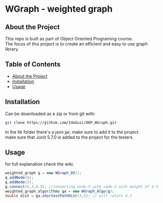 # WGraph - weighted graph

 ## About the Project
This repo is built as part of Object Oriented Programing course.  
The focus of this project is to create an efficient and easy to use graph library.
 
 ## Table of Contents
 * [About the Project](#about-the-project)
 * [Installation](#installation)
 * [Usage](#usage)
 
 ## Installation
Can be downloaded as a zip or from git with:
 ```bash
git clone https://github.com/IdoGuzi/OOP_WGraph.git
```

In the lib folder there's a json jar, make sure to add it to the project.  
make sure that Junit 5.7.0 is added to the project for the testers.

## Usage

for full explanation check the wiki.
```java
weighted_graph g = new WGraph_DS();
g.addNode(5);
g.addNode(3);
g.connect(5,3,4.3); //connecting node-5 with node-3 with weight of 4.3
weighted_graph_algorithms ga = new WGraph_Algo(g);
double dist = ga.shortestPathDist(3,5); // will return 4.3
```